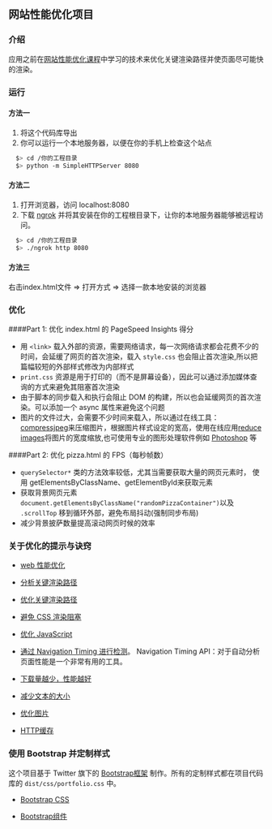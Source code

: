 ## 网站性能优化项目

### 介绍

应用之前在[网站性能优化课程](https://cn.udacity.com/course/website-performance-optimization--ud884/)中学习的技术来优化关键渲染路径并使页面尽可能快的渲染。

### 运行

#### 方法一

1. 将这个代码库导出
2. 你可以运行一个本地服务器，以便在你的手机上检查这个站点

```bash
  $> cd /你的工程目录
  $> python -m SimpleHTTPServer 8080
```
#### 方法二

1. 打开浏览器，访问 localhost:8080
2. 下载 [ngrok](https://ngrok.com/) 并将其安装在你的工程根目录下，让你的本地服务器能够被远程访问。

``` bash
  $> cd /你的工程目录
  $> ./ngrok http 8080
```
#### 方法三

右击index.html文件 => 打开方式 => 选择一款本地安装的浏览器

### 优化

####Part 1: 优化 index.html 的 PageSpeed Insights 得分

* 用 `<link>` 载入外部的资源，需要网络请求，每一次网络请求都会花费不少的时间，会延缓了网页的首次渲染，载入 `style.css` 也会阻止首次渲染,所以把篇幅较短的外部样式修改为内部样式
* `print.css` 资源是用于打印的（而不是屏幕设备），因此可以通过添加媒体查询的方式来避免其阻塞首次渲染
* 由于脚本的同步载入和执行会阻止 DOM 的构建，所以也会延缓网页的首次渲染。可以添加一个 async 属性来避免这个问题
* 图片的文件过大，会需要不少时间来载入，所以通过在线工具：[compressjpeg](http://compressjpeg.com/)来压缩图片，根据图片样式设定的宽高，使用在线应用[reduce images](https://www.reduceimages.com)将图片的宽度缩放,也可使用专业的图形处理软件例如 [Photoshop](https://www.adobe.com/cn/downloads.html?promoid=RL89NGY7&mv=other) 等

####Part 2: 优化 pizza.html 的 FPS（每秒帧数）

* `querySelector*` 类的方法效率较低，尤其当需要获取大量的网页元素时， 使用 getElementsByClassName、getElementById来获取元素 
* 获取背景网页元素`document.getElementsByClassName("randomPizzaContainer")`以及 `.scrollTop` 移到循环外部，避免布局抖动(强制同步布局)
* 减少背景披萨数量提高滚动网页时候的效率

### 关于优化的提示与诀窍

* [web 性能优化](https://developers.google.com/web/fundamentals/performance/ "web 性能")

* [分析关键渲染路径](https://developers.google.com/web/fundamentals/performance/critical-rendering-path/analyzing-crp.html "分析关键渲染路径")

* [优化关键渲染路径](https://developers.google.com/web/fundamentals/performance/critical-rendering-path/optimizing-critical-rendering-path.html "优化关键渲染路径！")

* [避免 CSS 渲染阻塞](https://developers.google.com/web/fundamentals/performance/critical-rendering-path/render-blocking-css.html "css渲染阻塞")

* [优化 JavaScript](https://developers.google.com/web/fundamentals/performance/critical-rendering-path/adding-interactivity-with-javascript.html "javascript")

* [通过 Navigation Timing 进行检测](https://developers.google.com/web/fundamentals/performance/critical-rendering-path/measure-crp.html "nav timing api")。 Navigation Timing API：对于自动分析页面性能是一个非常有用的工具。

* <a href="https://developers.google.com/web/fundamentals/performance/optimizing-content-efficiency/eliminate-downloads.html">下载量越少，性能越好</a>

* <a href="https://developers.google.com/web/fundamentals/performance/optimizing-content-efficiency/optimize-encoding-and-transfer.html">减少文本的大小</a>

* <a href="https://developers.google.com/web/fundamentals/performance/optimizing-content-efficiency/image-optimization.html">优化图片</a>

* <a href="https://developers.google.com/web/fundamentals/performance/optimizing-content-efficiency/http-caching.html">HTTP缓存</a>

### 使用 Bootstrap 并定制样式

这个项目基于 Twitter 旗下的 <a href="http://getbootstrap.com/">Bootstrap框架</a> 制作。所有的定制样式都在项目代码库的 `dist/css/portfolio.css` 中。

* <a href="http://getbootstrap.com/css/">Bootstrap CSS</a>

* <a href="http://getbootstrap.com/components/">Bootstrap组件</a>
